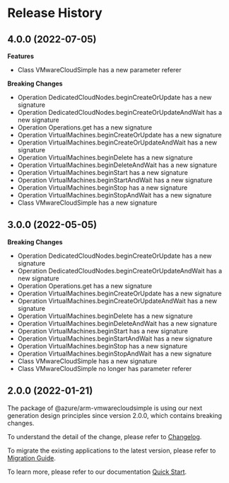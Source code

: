 # Release History
    
## 4.0.0 (2022-07-05)
    
**Features**

  - Class VMwareCloudSimple has a new parameter referer

**Breaking Changes**

  - Operation DedicatedCloudNodes.beginCreateOrUpdate has a new signature
  - Operation DedicatedCloudNodes.beginCreateOrUpdateAndWait has a new signature
  - Operation Operations.get has a new signature
  - Operation VirtualMachines.beginCreateOrUpdate has a new signature
  - Operation VirtualMachines.beginCreateOrUpdateAndWait has a new signature
  - Operation VirtualMachines.beginDelete has a new signature
  - Operation VirtualMachines.beginDeleteAndWait has a new signature
  - Operation VirtualMachines.beginStart has a new signature
  - Operation VirtualMachines.beginStartAndWait has a new signature
  - Operation VirtualMachines.beginStop has a new signature
  - Operation VirtualMachines.beginStopAndWait has a new signature
  - Class VMwareCloudSimple has a new signature
    
    
## 3.0.0 (2022-05-05)
    
**Breaking Changes**

  - Operation DedicatedCloudNodes.beginCreateOrUpdate has a new signature
  - Operation DedicatedCloudNodes.beginCreateOrUpdateAndWait has a new signature
  - Operation Operations.get has a new signature
  - Operation VirtualMachines.beginCreateOrUpdate has a new signature
  - Operation VirtualMachines.beginCreateOrUpdateAndWait has a new signature
  - Operation VirtualMachines.beginDelete has a new signature
  - Operation VirtualMachines.beginDeleteAndWait has a new signature
  - Operation VirtualMachines.beginStart has a new signature
  - Operation VirtualMachines.beginStartAndWait has a new signature
  - Operation VirtualMachines.beginStop has a new signature
  - Operation VirtualMachines.beginStopAndWait has a new signature
  - Class VMwareCloudSimple has a new signature
  - Class VMwareCloudSimple no longer has parameter referer
    
    
## 2.0.0 (2022-01-21)

The package of @azure/arm-vmwarecloudsimple is using our next generation design principles since version 2.0.0, which contains breaking changes.

To understand the detail of the change, please refer to [Changelog](https://aka.ms/js-track2-changelog).

To migrate the existing applications to the latest version, please refer to [Migration Guide](https://aka.ms/js-track2-migration-guide).

To learn more, please refer to our documentation [Quick Start](https://aka.ms/js-track2-quickstart).
